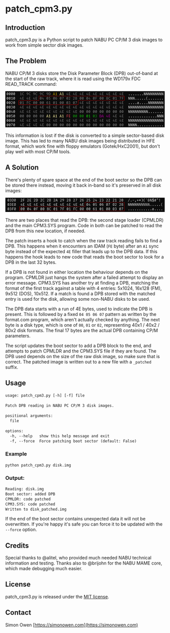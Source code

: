 # patch_cpm3.py

## Introduction

patch_cpm3.py is a Python script to patch NABU PC CP/M 3 disk images to work from simple sector disk images.

## The Problem

NABU CP/M 3 disks store the Disk Parameter Block (DPB) out-of-band at the start of the raw track, where it is read using the WD179x FDC READ_TRACK command:

![Track View](images/track0_dpb.png)

This information is lost if the disk is converted to a simple sector-based disk image. This has led to many NABU disk images being distributed in HFE format, which work fine with floppy emulators (Gotek/HxC2001), but don't play well with most CP/M tools.

## A Solution

There's plenty of spare space at the end of the boot sector so the DPB can be stored there instead, moving it back in-band so it's preserved in all disk images:

![Sector View](images/sector1_dpb.png)

There are two places that read the DPB: the second stage loader (CPMLDR) and the main CPM3.SYS program. Code in both can be patched to read the DPB from this new location, if needed.

The patch inserts a hook to catch when the raw track reading fails to find a DPB. This happens when it encounters an IDAM (`FE` byte) after an `A1` sync byte instead of the expected `4E` filler that leads up to the DPB data. If this happens the hook leads to new code that reads the boot sector to look for a DPB in the last 32 bytes.

If a DPB is not found in either location the behaviour depends on the program. CPMLDR just hangs the system after a failed attempt to display an error message. CPM3.SYS has another try at finding a DPB, matching the format of the first track against a table with 4 entries: 5x1024, 16x128 (FM), 9x512 (DOS), 10x512. If a match is found a DPB stored with the matched entry is used for the disk, allowing some non-NABU disks to be used.

The DPB data starts with a run of 4E bytes, used to indicate the DPB is present. This is followed by a fixed `04 05 06 07` pattern as written by the format.com program, which aren't actually checked by anything. The next byte is a disk type, which is one of `00`, `01` or `02`, representing 40x1 / 40x2 / 80x2 disk formats. The final 17 bytes are the actual DPB containing CP/M parameters.

The script updates the boot sector to add a DPB block to the end, and attempts to patch CPMLDR and the CPM3.SYS file if they are found. The DPB used depends on the size of the raw disk image, so make sure that is correct. The patched image is written out to a new file with a `_patched` suffix.

## Usage

```
usage: patch_cpm3.py [-h] [-f] file

Patch DPB reading in NABU PC CP/M 3 disk images.

positional arguments:
  file

options:
  -h, --help   show this help message and exit
  -f, --force  Force patching boot sector (default: False)
```

### Example

`python patch_cpm3.py disk.img`

### Output:

```
Reading: disk.img
Boot sector: added DPB
CPMLDR: code patched
CPM3.SYS: code patched
Written to disk_patched.img
```

If the end of the boot sector contains unexpected data it will not be overwritten. If you're happy it's safe you can force it to be updated with the `--force` option.

## Credits

Special thanks to @alitel, who provided much needed NABU technical information and testing. Thanks also to @brijohn for the NABU MAME core, which made debugging much easier.

## License

patch_cpm3.py is released under the [MIT license](https://tldrlegal.com/license/mit-license).


## Contact

Simon Owen
[https://simonowen.com](https://simonowen.com)
